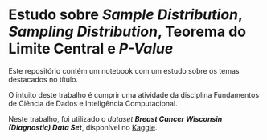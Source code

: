 # Estudo sobre _Sample Distribution_, _Sampling Distribution_, Teorema do Limite Central e _P-Value_

Este repositório contém um notebook com um estudo sobre os temas destacados no título.

O intuito deste trabalho é cumprir uma atividade da disciplina Fundamentos de Ciência de Dados e Inteligência Computacional.

Neste trabalho, foi utilizado o _dataset_ ___Breast Cancer Wisconsin (Diagnostic) Data Set___, disponível no [Kaggle](https://www.kaggle.com/datasets/uciml/breast-cancer-wisconsin-data).
